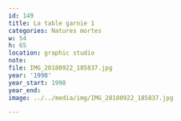 ```yaml
---
id: 149
title: La table garnie 1
categories: Natures mortes
w: 54
h: 65
location: graphic studio
note:
file: IMG_20180922_185837.jpg
year: '1998'
year_start: 1998
year_end:
image: ../../media/img/IMG_20180922_185837.jpg

---
```

